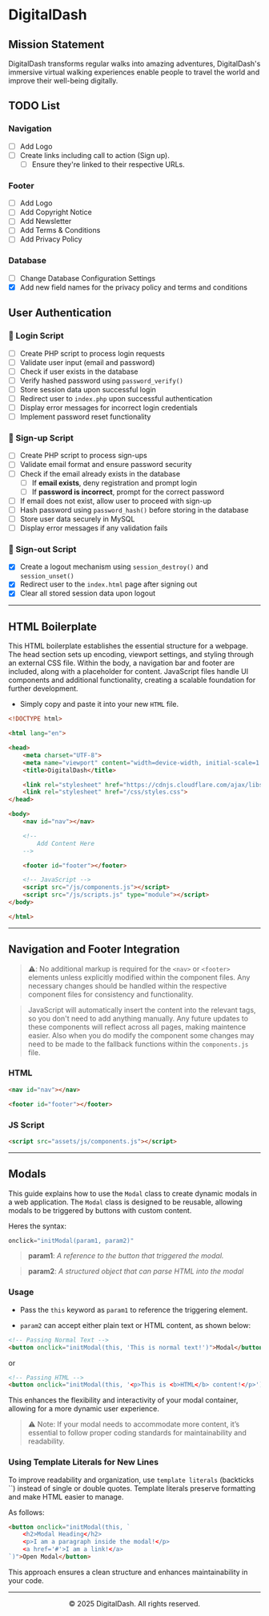 # DigitalDash

## Mission Statement

DigitalDash transforms regular walks into amazing adventures, DigitalDash's immersive virtual walking experiences enable people to travel the world and improve their well-being digitally.

## TODO List

### Navigation

- [ ] Add Logo
- [ ] Create links including call to action (Sign up).
    - [ ] Ensure they're linked to their respective URLs.
    
### Footer

- [ ] Add Logo
- [ ] Add Copyright Notice
- [ ] Add Newsletter
- [ ] Add Terms & Conditions
- [ ] Add Privacy Policy

### Database

- [ ] Change Database Configuration Settings
- [x] Add new field names for the privacy policy and terms and conditions

## User Authentication

### 🚀 Login Script

- [ ] Create PHP script to process login requests
- [ ] Validate user input (email and password)
- [ ] Check if user exists in the database
- [ ] Verify hashed password using `password_verify()`
- [ ] Store session data upon successful login
- [ ] Redirect user to `index.php` upon successful authentication
- [ ] Display error messages for incorrect login credentials
- [ ] Implement password reset functionality

### 📝 Sign-up Script

- [ ] Create PHP script to process sign-ups
- [ ] Validate email format and ensure password security
- [ ] Check if the email already exists in the database
    - [ ] If **email exists**, deny registration and prompt login
    - [ ] If **password is incorrect**, prompt for the correct password
- [ ] If email does not exist, allow user to proceed with sign-up
- [ ] Hash password using `password_hash()` before storing in the database
- [ ] Store user data securely in MySQL
- [ ] Display error messages if any validation fails

### 🚪 Sign-out Script

- [x] Create a logout mechanism using `session_destroy()` and `session_unset()`
- [x] Redirect user to the `index.html` page after signing out
- [x] Clear all stored session data upon logout

---

## HTML Boilerplate

This HTML boilerplate establishes the essential structure for a webpage. The head section sets up encoding, viewport settings, and styling through an external CSS file. Within the body, a navigation bar and footer are included, along with a placeholder for content. JavaScript files handle UI components and additional functionality, creating a scalable foundation for further development.

- Simply copy and paste it into your new `HTML` file.

```HTML
<!DOCTYPE html>

<html lang="en">

<head>
    <meta charset="UTF-8">
    <meta name="viewport" content="width=device-width, initial-scale=1.0">
    <title>DigitalDash</title>

    <link rel="stylesheet" href="https://cdnjs.cloudflare.com/ajax/libs/font-awesome/6.7.2/css/all.min.css">
    <link rel="stylesheet" href="/css/styles.css">
</head>

<body>
    <nav id="nav"></nav>

    <!--
        Add Content Here
    -->

    <footer id="footer"></footer>

    <!-- JavaScript -->
    <script src="/js/components.js"></script>
    <script src="/js/scripts.js" type="module"></script>
</body>

</html>
```

---

## Navigation and Footer Integration

> ⚠️: No additional markup is required for the `<nav>` or `<footer>` elements unless explicitly modified within the component files. Any necessary changes should be handled within the respective component files for consistency and functionality.

> JavaScript will automatically insert the content into the relevant tags, so you don't need to add anything manually. Any future updates to these components will reflect across all pages, making maintence easier. Also when you do modify the component some changes may need to be made to the fallback functions within the `components.js` file.

### HTML 

```HTML
<nav id="nav"></nav>
```

```HTML
<footer id="footer"></footer>
```

### JS Script
```HTML
<script src="assets/js/components.js"></script>
```

---

## Modals

This guide explains how to use the `Modal` class to create dynamic modals in a web application. The `Modal` class is designed to be reusable, allowing modals to be triggered by buttons with custom content.


Heres the syntax:

```JavaScript
onclick="initModal(param1, param2)"
```
> **param1**: *A reference to the button that triggered the modal.*

> **param2**: *A structured object that can parse HTML into the modal*

### Usage

- Pass the `this` keyword as `param1` to reference the triggering element.

- `param2` can accept either plain text or HTML content, as shown below:


```HTML
<!-- Passing Normal Text -->
<button onclick="initModal(this, 'This is normal text!')">Modal</button>
```
or

```HTML
<!-- Passing HTML --> 
<button onclick="initModal(this, '<p>This is <b>HTML</b> content!</p>')">Modal</button>
```
This enhances the flexibility and interactivity of your modal container, allowing for a more dynamic user experience.

> ⚠️ Note: If your modal needs to accommodate more content, it’s essential to follow proper coding standards for maintainability and readability.

### Using Template Literals for New Lines

To improve readability and organization, use `template literals` (backticks ``) instead of single or double quotes. Template literals preserve formatting and make HTML easier to manage.

As follows:

```HTML
<button onclick="initModal(this, `
    <h2>Modal Heading</h2>
    <p>I am a paragraph inside the modal!</p>
    <a href='#'>I am a link!</a>
`)">Open Modal</button>
```

This approach ensures a clean structure and enhances maintainability in your code.

---

<p style='text-align: center'>© 2025 DigitalDash. All rights reserved.</p>
